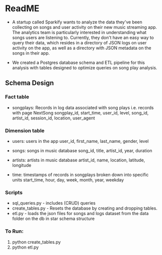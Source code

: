 # ReadME <br>

 - A startup called Sparkify wants to analyze the data they've been collecting on songs and user activity on their new music streaming app. The analytics team is particularly interested in understanding what songs users are listening to. Currently, they don't have an easy way to query their data, which resides in a directory of JSON logs on user activity on the app, as well as a directory with JSON metadata on the songs in their app. <br>

- We created a Postgres database schema and ETL pipeline for this analysis with tables designed to optimize queries on song play analysis.

## Schema Design<br>
### Fact table <br>
   - songplays: Records in log data associated with song plays i.e. records with page NextSong songplay_id, start_time, user_id, level, song_id, artist_id, session_id, location, user_agent <br>
 
### Dimension table <br>
   - users: users in the app user_id, first_name, last_name, gender, level

   - songs: songs in music database song_id, title, artist_id, year, duration

   - artists: artists in music database artist_id, name, location, latitude, longitude

   - time: timestamps of records in songplays broken down into specific units start_time, hour, day, week, month, year, weekday

 
### Scripts<br>
- sql_queries.py - includes (CRUD) queries <br>
- create_tables.py - Resets the database by creating and dropping tables. <br>
- etl.py - loads the json files for songs and logs dataset from the data folder on the db in star schema structure <br>

### To Run: <br>
1. python create_tables.py <br>
2. python etl.py
